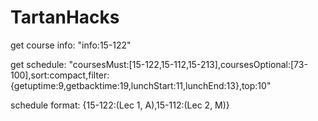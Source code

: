 # TartanHacks
get course info: "info:15-122"


get schedule: "coursesMust:[15-122,15-112,15-213],coursesOptional:[73-100],sort:compact,filter:{getuptime:9,getbacktime:19,lunchStart:11,lunchEnd:13},top:10"

schedule format: {15-122:(Lec 1, A),15-112:(Lec 2, M)}
